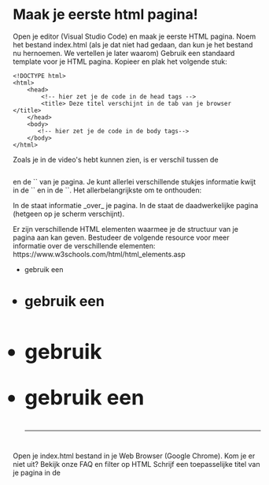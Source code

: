 <h1>Maak je eerste html pagina!</h1>
<p>Open je editor (Visual Studio Code) en maak je eerste HTML pagina.
Noem het bestand index.html (als je dat niet had gedaan, dan kun je het bestand nu hernoemen. We vertellen je later waarom)
Gebruik een standaard template voor je HTML pagina. Kopieer en plak het volgende stuk:</p>

```
<!DOCTYPE html>
<html>
    <head>
        <!-- hier zet je de code in de head tags -->
        <title> Deze titel verschijnt in de tab van je browser </title>
    </head>
    <body>
       <!-- hier zet je de code in de body tags-->
    </body>
</html>
```

<p>Zoals je in de video's hebt kunnen zien, is er verschil tussen de <pre><head></pre> en de `<body>` van je pagina. Je kunt allerlei verschillende stukjes informatie kwijt in de `<head>` en in de `<body>`. Het allerbelangrijkste om te onthouden:</p>

<p>In de <head>staat informatie _over_ je pagina. In de <body> staat de daadwerkelijke pagina (hetgeen op je scherm verschijnt).</p>

<p>Er zijn verschillende HTML elementen waarmee je de structuur van je pagina aan kan geven. Bestudeer de volgende resource voor meer informatie over de verschillende elementen: https://www.w3schools.com/html/html_elements.asp</p>

<ul>
<li>gebruik een <h1>
<li>gebruik een <h2>
<li>gebruik <p>
<li>gebruik een <hr>
</ul>

<p>Open je index.html bestand in je Web Browser (Google Chrome).
Kom je er niet uit? Bekijk onze FAQ en filter op HTML
Schrijf een toepasselijke titel van je pagina in de <title> tags die in je <head> van je pagina staan.</p>
